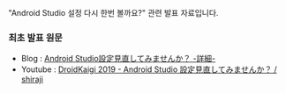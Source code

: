 "Android Studio 설정 다시 한번 볼까요?" 관련 발표 자료입니다.

### 최초 발표 원문
* Blog : [Android Studio設定見直してみませんか？ -詳細-](https://shiraji.hatenablog.com/entry/2019/02/08/131843)
* Youtube : [DroidKaigi 2019 - Android Studio 設定見直してみませんか？ / shiraji](https://www.youtube.com/watch?v=MV14DDxv6DE)